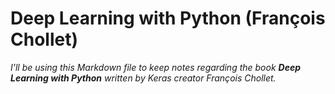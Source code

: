 # Deep Learning with Python (François Chollet)

_I'll be using this Markdown file to keep notes regarding the book **Deep Learning with Python** written by Keras creator François Chollet._
